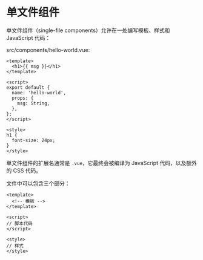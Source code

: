 # 单文件组件

单文件组件（single-file components）允许在一处编写模板、样式和 JavaScript 代码：

src/components/hello-world.vue:

```vue
<template>
  <h1>{{ msg }}</h1>
</template>

<script>
export default {
  name: 'hello-world',
  props: {
    msg: String,
  },
};
</script>

<style>
h1 {
  font-size: 24px;
}
</style>
```

单文件组件的扩展名通常是 `.vue`，它最终会被编译为 JavaScript 代码，以及额外的 CSS 代码。

文件中可以包含三个部分：

```vue
<template>
  <!-- 模板 -->
</template>

<script>
// 脚本代码
</script>

<style>
// 样式
</style>
```

## <script>

脚本代码通常是 `JavaScript`，但也可以使用 `TypeScript`：

```vue
<script lang="ts">
import { Options, Vue } from 'vue-class-component';

@Options({
  props: {
    msg: String,
  },
})
export default class HelloWorld extends Vue {
  msg!: string
}
</script>
```

在使用其他脚本语言时，需要通过 `lang` 属性指定语言的代号。

## <style>

关于样式部分，参考 [样式](./style.md)。

## 分离 JavaScript 和 CSS

如果模板、脚本和样式堆在一起会让你抓狂，或者一个文件中包含了几百上千行代码，也可以把 JavaScript 和 CSS 分离到单独的文件中：

```vue
<template>
  <!-- 模板 -->
</template>

<script
    src="./hello-world.js"></script>

<style
    src="./hello-world.css"></style>
```

## 继续阅读

+ 上一节: [创建、注册和使用组件](./component.md)
+ 下一节: [HTML 和插值](./html.md)
